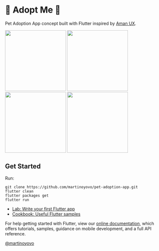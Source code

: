 # 🐶 Adopt Me 🐹

Pet Adoption App concept built with Flutter inspired by [Aman UX](https://www.figma.com/community/file/1038695719299612980).
<p float="left">
  <img src="https://github.com/martinoyovo/pet-adoption-app/blob/main/sreenshots/1.png" width="200" />
  <img src="https://github.com/martinoyovo/pet-adoption-app/blob/main/sreenshots/2.png" width="200" />
  <img src="https://github.com/martinoyovo/pet-adoption-app/blob/main/sreenshots/3.png" width="200" />
  <img src="https://github.com/martinoyovo/pet-adoption-app/blob/main/sreenshots/4.png" width="200" />
</p>

## Get Started
Run:
```shell
git clone https://github.com/martinoyovo/pet-adoption-app.git
flutter clean
flutter packages get
flutter run
```


- [Lab: Write your first Flutter app](https://flutter.dev/docs/get-started/codelab)
- [Cookbook: Useful Flutter samples](https://flutter.dev/docs/cookbook)

For help getting started with Flutter, view our
[online documentation](https://flutter.dev/docs), which offers tutorials,
samples, guidance on mobile development, and a full API reference.


[@martinoyovo](https://twitter.com/martinoyovo)
